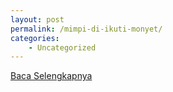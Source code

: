 ```yaml
---
layout: post
permalink: /mimpi-di-ikuti-monyet/
categories:
    - Uncategorized
---
```


[Baca Selengkapnya](/10)
